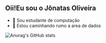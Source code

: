 ## Oii!Eu sou o Jônatas Oliveira 

- 🌱 Sou estudante de computação
- 🤔 Estou caminhando rumo a area de dados

![Anurag's GitHub stats](https://github-readme-stats.vercel.app/api?username=Jonatas-G-Oliveira&show_icons=true&theme=cobalt)
